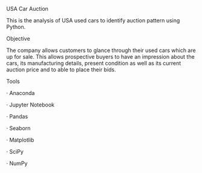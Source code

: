 

USA Car Auction

This is the analysis of USA used cars to identify auction pattern using Python.

Objective

The company allows customers to glance through their used cars which are up for sale. This allows prospective buyers to have an impression about the cars, its manufacturing details, present condition as well as its current auction price and to able to place their bids.

Tools

·
Anaconda

·
Jupyter Notebook

·
Pandas

·
Seaborn

·
Matplotlib

·
SciPy

·
NumPy
